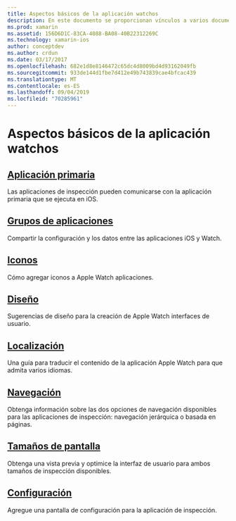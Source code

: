 ```yaml
---
title: Aspectos básicos de la aplicación watchos
description: En este documento se proporcionan vínculos a varios documentos que describen conceptos fundamentales para el desarrollo de aplicaciones de watchos con Xamarin.
ms.prod: xamarin
ms.assetid: 156D6D1C-83CA-4088-BA08-40B22312269C
ms.technology: xamarin-ios
author: conceptdev
ms.author: crdun
ms.date: 03/17/2017
ms.openlocfilehash: 682e1d8e8146472c65dc4d8009bd4d93162049fb
ms.sourcegitcommit: 933de144d1fbe7d412e49b743839cae4bfcac439
ms.translationtype: MT
ms.contentlocale: es-ES
ms.lasthandoff: 09/04/2019
ms.locfileid: "70285961"
---
```

# <a name="watchos-application-fundamentals"></a>Aspectos básicos de la aplicación watchos

## <a name="parent-applicationioswatchosapp-fundamentalsparent-appmd"></a>[Aplicación primaria](~/ios/watchos/app-fundamentals/parent-app.md)

Las aplicaciones de inspección pueden comunicarse con la aplicación primaria que se ejecuta en iOS.

## <a name="app-groupsioswatchosapp-fundamentalsapp-groupsmd"></a>[Grupos de aplicaciones](~/ios/watchos/app-fundamentals/app-groups.md)

Compartir la configuración y los datos entre las aplicaciones iOS y Watch.

## <a name="iconsioswatchosapp-fundamentalsiconsmd"></a>[Iconos](~/ios/watchos/app-fundamentals/icons.md)

Cómo agregar iconos a Apple Watch aplicaciones.

## <a name="layoutioswatchosapp-fundamentalslayoutmd"></a>[Diseño](~/ios/watchos/app-fundamentals/layout.md)

Sugerencias de diseño para la creación de Apple Watch interfaces de usuario.

## <a name="localizationioswatchosapp-fundamentalslocalizationmd"></a>[Localización](~/ios/watchos/app-fundamentals/localization.md)

Una guía para traducir el contenido de la aplicación Apple Watch para que admita varios idiomas.

## <a name="navigationioswatchosapp-fundamentalsnavigationmd"></a>[Navegación](~/ios/watchos/app-fundamentals/navigation.md)

Obtenga información sobre las dos opciones de navegación disponibles para las aplicaciones de inspección: navegación jerárquica o basada en páginas.

## <a name="screen-sizesioswatchosapp-fundamentalsscreen-sizesmd"></a>[Tamaños de pantalla](~/ios/watchos/app-fundamentals/screen-sizes.md)

Obtenga una vista previa y optimice la interfaz de usuario para ambos tamaños de inspección disponibles.

## <a name="settingsioswatchosapp-fundamentalssettingsmd"></a>[Configuración](~/ios/watchos/app-fundamentals/settings.md)

Agregue una pantalla de configuración para la aplicación de inspección.
